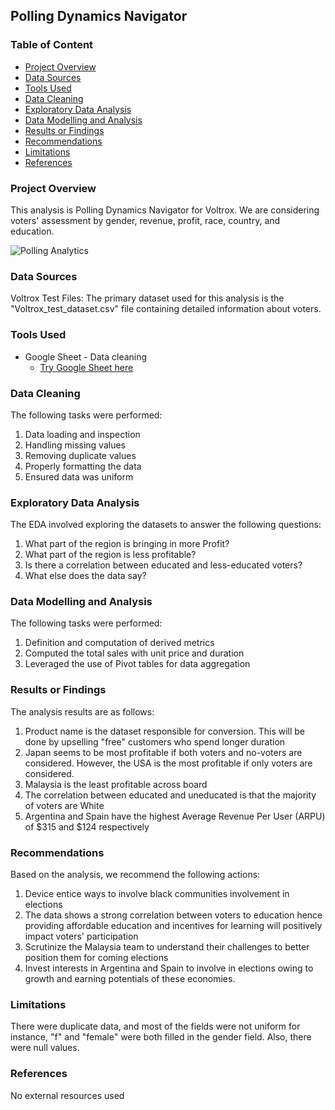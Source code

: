 ## Polling Dynamics Navigator

### Table of Content

- [Project Overview](#project-overview)
- [Data Sources](#data-sources)
- [Tools Used](#tools-used)
- [Data Cleaning](#data-cleaning)
- [Exploratory Data Analysis](#exploratory-data-analysis)
- [Data Modelling and Analysis](#data-modelling-and-analysis)
- [Results or Findings](#results-or-findings)
- [Recommendations](#recommendations)
- [Limitations](#limitations)
- [References](#references)

  
### Project Overview

This analysis is Polling Dynamics Navigator for Voltrox. We are considering voters' assessment by gender, revenue, profit, race, country, and education.

![Polling Analytics](https://github.com/AndersonOzakpo/Polling-Dashboard/assets/169863628/30d5f1f9-e05c-440c-bc8c-5f61eb8bfa97)

### Data Sources

Voltrox Test Files: The primary dataset used for this analysis is the "Voltrox_test_dataset.csv" file containing detailed information about voters.

### Tools Used

- Google Sheet - Data cleaning
  - [Try Google Sheet here](https://docs.google.com/spreadsheets/)
 
### Data Cleaning

The following tasks were performed:
1. Data loading and inspection
2. Handling missing values
3. Removing duplicate values
4. Properly formatting the data
5. Ensured data was uniform

### Exploratory Data Analysis

The EDA involved exploring the datasets to answer the following questions:
1. What part of the region is bringing in more Profit?
2. What part of the region is less profitable?
3. Is there a correlation between educated and less-educated voters?
4. What else does the data say?

### Data Modelling and Analysis

The following tasks were performed:
1. Definition and computation of derived metrics
2. Computed the total sales with  unit price and duration
3. Leveraged the use of Pivot tables for data aggregation

### Results or Findings
The analysis results are as follows:
1. Product name is the dataset responsible for conversion. This will be done by upselling "free" customers who spend longer duration
2. Japan seems to be most profitable if both voters and no-voters are considered. However, the USA is the most profitable if only voters are considered.
3. Malaysia is the least profitable across board
4. The correlation between educated and uneducated is that the majority of voters are White
5. Argentina and Spain have the highest Average Revenue Per User (ARPU) of $315 and $124 respectively			

### Recommendations
Based on the analysis, we recommend the following actions:
1. Device entice ways to involve black communities involvement in elections
2. The data shows a strong correlation between voters to education hence providing affordable education and incentives for learning will positively impact voters' participation
3. Scrutinize the Malaysia team to understand their challenges to better position them for coming elections
4. Invest interests in Argentina and Spain to involve in elections owing to growth and earning potentials of these economies.

### Limitations
There were duplicate data, and most of the fields were not uniform for instance, "f" and "female" were both filled in the gender field. Also, there were null values.

### References
No external resources used

